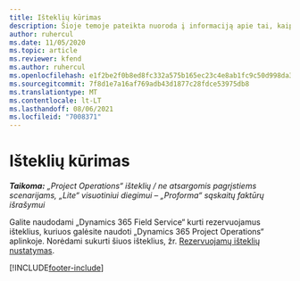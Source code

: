 ```yaml
---
title: Išteklių kūrimas
description: Šioje temoje pateikta nuoroda į informaciją apie tai, kaip kurti rezervuojamus išteklius.
author: ruhercul
ms.date: 11/05/2020
ms.topic: article
ms.reviewer: kfend
ms.author: ruhercul
ms.openlocfilehash: e1f2be2f0b8ed8fc332a575b165ec23c4e8ab1fc9c50d998da3459c05dbcead1
ms.sourcegitcommit: 7f8d1e7a16af769adb43d1877c28fdce53975db8
ms.translationtype: MT
ms.contentlocale: lt-LT
ms.lasthandoff: 08/06/2021
ms.locfileid: "7008371"
---
```

# <a name="create-resources"></a>Išteklių kūrimas

_**Taikoma:** „Project Operations“ išteklių / ne atsargomis pagrįstiems scenarijams, „Lite“ visuotiniui diegimui – „Proforma“ sąskaitų faktūrų išrašymui_

Galite naudodami „Dynamics 365 Field Service“ kurti rezervuojamus išteklius, kuriuos galėsite naudoti „Dynamics 365 Project Operations“ aplinkoje. Norėdami sukurti šiuos išteklius, žr. [Rezervuojamų išteklių nustatymas](/dynamics365/field-service/set-up-bookable-resources).


[!INCLUDE[footer-include](../includes/footer-banner.md)]